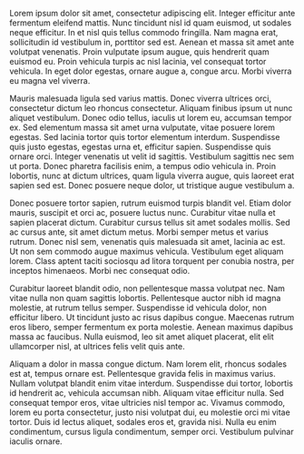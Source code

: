 Lorem ipsum dolor sit amet, consectetur adipiscing elit. Integer efficitur ante fermentum eleifend mattis. Nunc tincidunt nisl id quam euismod, ut sodales neque efficitur. In et nisl quis tellus commodo fringilla. Nam magna erat, sollicitudin id vestibulum in, porttitor sed est. Aenean et massa sit amet ante volutpat venenatis. Proin vulputate ipsum augue, quis hendrerit quam euismod eu. Proin vehicula turpis ac nisl lacinia, vel consequat tortor vehicula. In eget dolor egestas, ornare augue a, congue arcu. Morbi viverra eu magna vel viverra.

Mauris malesuada ligula sed varius mattis. Donec viverra ultrices orci, consectetur dictum leo rhoncus consectetur. Aliquam finibus ipsum ut nunc aliquet vestibulum. Donec odio tellus, iaculis ut lorem eu, accumsan tempor ex. Sed elementum massa sit amet urna vulputate, vitae posuere lorem egestas. Sed lacinia tortor quis tortor elementum interdum. Suspendisse quis justo egestas, egestas urna et, efficitur sapien. Suspendisse quis ornare orci. Integer venenatis ut velit id sagittis. Vestibulum sagittis nec sem ut porta. Donec pharetra facilisis enim, a tempus odio vehicula in. Proin lobortis, nunc at dictum ultrices, quam ligula viverra augue, quis laoreet erat sapien sed est. Donec posuere neque dolor, ut tristique augue vestibulum a.

Donec posuere tortor sapien, rutrum euismod turpis blandit vel. Etiam dolor mauris, suscipit et orci ac, posuere luctus nunc. Curabitur vitae nulla et sapien placerat dictum. Curabitur cursus tellus sit amet sodales mollis. Sed ac cursus ante, sit amet dictum metus. Morbi semper metus et varius rutrum. Donec nisl sem, venenatis quis malesuada sit amet, lacinia ac est. Ut non sem commodo augue maximus vehicula. Vestibulum eget aliquam lorem. Class aptent taciti sociosqu ad litora torquent per conubia nostra, per inceptos himenaeos. Morbi nec consequat odio.

Curabitur laoreet blandit odio, non pellentesque massa volutpat nec. Nam vitae nulla non quam sagittis lobortis. Pellentesque auctor nibh id magna molestie, at rutrum tellus semper. Suspendisse id vehicula dolor, non efficitur libero. Ut tincidunt justo ac risus dapibus congue. Maecenas rutrum eros libero, semper fermentum ex porta molestie. Aenean maximus dapibus massa ac faucibus. Nulla euismod, leo sit amet aliquet placerat, elit elit ullamcorper nisl, at ultrices felis velit quis ante.

Aliquam a dolor in massa congue dictum. Nam lorem elit, rhoncus sodales est at, tempus ornare est. Pellentesque gravida felis in maximus varius. Nullam volutpat blandit enim vitae interdum. Suspendisse dui tortor, lobortis id hendrerit ac, vehicula accumsan nibh. Aliquam vitae efficitur nulla. Sed consequat tempor eros, vitae ultricies nisl tempor ac. Vivamus commodo, lorem eu porta consectetur, justo nisi volutpat dui, eu molestie orci mi vitae tortor. Duis id lectus aliquet, sodales eros et, gravida nisi. Nulla eu enim condimentum, cursus ligula condimentum, semper orci. Vestibulum pulvinar iaculis ornare.
